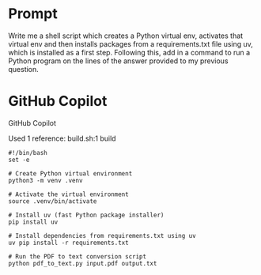 # Prompt

Write me a shell script which creates a Python virtual env, activates that virtual env and then installs packages from a requirements.txt file using uv, which is installed as a first step. Following this, add in a command to run a Python program on the lines of the answer provided to my previous question.


# GitHub Copilot

GitHub Copilot

Used 1 reference: build.sh:1 build


```
#!/bin/bash
set -e

# Create Python virtual environment
python3 -m venv .venv

# Activate the virtual environment
source .venv/bin/activate

# Install uv (fast Python package installer)
pip install uv

# Install dependencies from requirements.txt using uv
uv pip install -r requirements.txt

# Run the PDF to text conversion script
python pdf_to_text.py input.pdf output.txt
```
